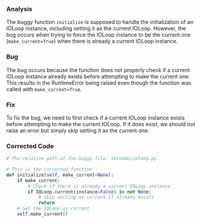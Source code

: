 ### Analysis
The buggy function `initialize` is supposed to handle the initialization of an IOLoop instance, including setting it as the current IOLoop. However, the bug occurs when trying to force the IOLoop instance to be the current one (`make_current=True`) when there is already a current IOLoop instance.

### Bug
The bug occurs because the function does not properly check if a current IOLoop instance already exists before attempting to make the current one. This results in the RuntimeError being raised even though the function was called with `make_current=True`.

### Fix
To fix the bug, we need to first check if a current IOLoop instance exists before attempting to make the current IOLoop. If it does exist, we should not raise an error but simply skip setting it as the current one.

### Corrected Code
```python
# The relative path of the buggy file: tornado/ioloop.py

# This is the corrected function
def initialize(self, make_current=None):
    if make_current:
        # Check if there is already a current IOLoop instance
        if IOLoop.current(instance=False) is not None:
            # Skip setting as current if already exists
            return
    # Set the IOLoop as current
    self.make_current()
```